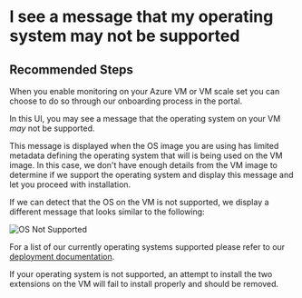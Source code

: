 <properties
     pageTitle="I cannot find some of my VM metrics in Azure Metrics Explorer"
    description="I cannot find some of my VM metrics in Azure Metrics Explorer"
    infoBubbleText="Here are some things to help with metrics explorer"
    service="microsoft.insights"
    authors="rashmian"
    ms.author="rashmia"
    selfHelpType="generic"
    articleId="insights-for-vm-os-not-supported"
    productPesIds="17081"
    supportTopicIds="32738515"
    cloudEnvironments="public, blackForest, fairfax, mooncake"
    ownershipId="AzureMonitoring_Essentials"
 />

# I see a message that my operating system may not be supported

## **Recommended Steps**

When you enable monitoring on your Azure VM or VM scale set you can choose to do so through our onboarding process in the portal.

In this UI, you may see a message that the operating system on your VM *may* not be supported.

This message is displayed when the OS image you are using has limited metadata defining the operating system that will is being used on the VM image.  In this case, we don't have enough details from the VM image to determine if we support the operating system and display this message and let you proceed with installation.

If we can detect that the OS on the VM is not supported, we display a different message that looks similar to the following:

![OS Not Supported](https://docs.microsoft.com/azure/azure-monitor/app/media/troubleshoot/insights-vm/vminsights-ossupported/os-not-supported-01.png?branch=pr-en-us-115799)

For a list of our currently operating systems supported please refer to our [deployment documentation](https://docs.microsoft.com/azure/azure-monitor/insights/vminsights-enable-overview#supported-operating-systems).

If your operating system is not supported, an attempt to install the two extensions on the VM will fail to install properly and should be removed.
